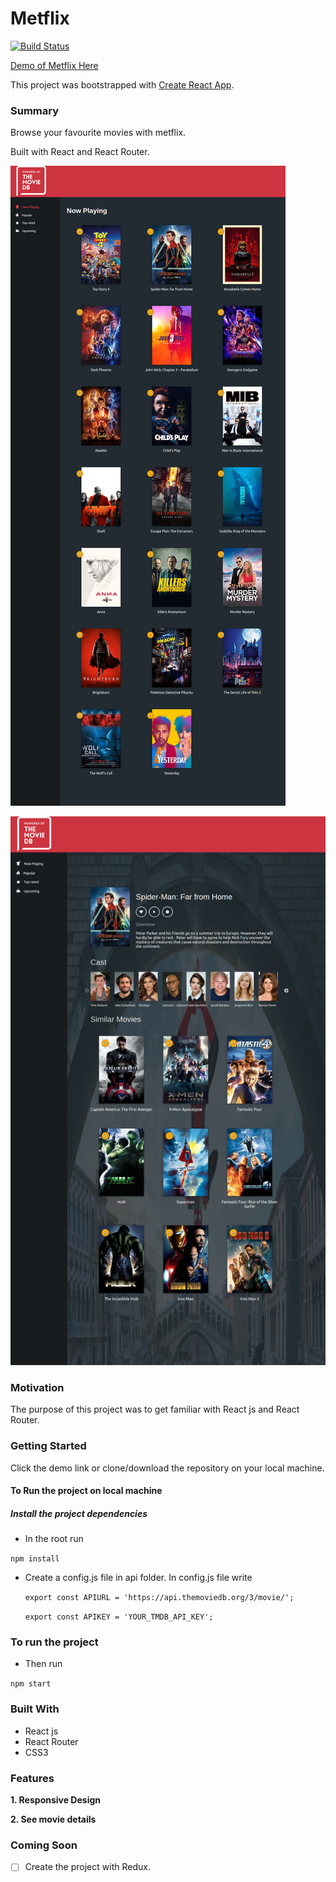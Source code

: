 # Metflix
 [![Build Status](https://travis-ci.org/Yog9/Metflix.svg?branch=master)](https://travis-ci.org/Yog9/Metflix)
 
[Demo of Metflix Here](https://yog9.github.io/Metflix/)

This project was bootstrapped with [Create React App](https://github.com/facebook/create-react-app).

### Summary
 Browse your favourite movies with metflix.
 
 Built with React and React Router.
 
 ![](/metflix.jpg)
 
 ![](/details.jpg)
 
 ### Motivation
The purpose of this project was to get familiar with React js and React Router.

### Getting Started
 Click the demo link or clone/download the repository on your local machine.

#### To Run the project on local machine

##### Install the project dependencies

* In the root run 

`npm install`

* Create a config.js file in api folder. In config.js file write
  
  `export const APIURL = 'https://api.themoviedb.org/3/movie/';`
  
  `export const APIKEY = 'YOUR_TMDB_API_KEY';`
  


### To run the project

* Then run
 
 `npm start`
 
 
### Built With
* React js
* React Router 
* CSS3

### Features
**1. Responsive Design**

**2. See movie details**

### Coming Soon 
- [ ] Create the project with Redux.

 
 

 

